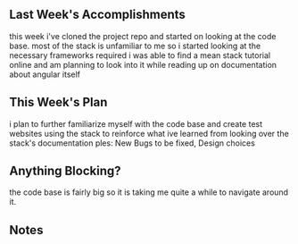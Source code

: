 ## Last Week's Accomplishments

this week i've cloned the project repo and started on looking at the code base.
most of the stack is unfamiliar to me so i started looking at the necessary frameworks required
i was able to find a mean stack tutorial online and am planning to look into it while reading up on documentation
about angular itself

## This Week's Plan

i plan to further familiarize myself with the code base and create test websites using the stack
to reinforce what ive learned from looking over the stack's documentation
ples: New Bugs to be fixed, Design choices

## Anything Blocking?

the code base is fairly big so it is taking me quite a while to navigate around it. 

## Notes

